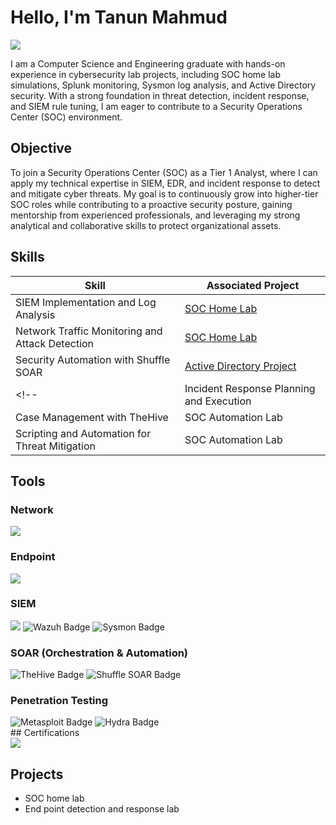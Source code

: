 # Hello, I'm Tanun Mahmud
<a href="www.linkedin.com/in/tanun-mahmud"><img src="https://img.shields.io/badge/-LinkedIn-0072b1?&style=for-the-badge&logo=linkedin&logoColor=white" /></a>

I am a Computer Science and Engineering graduate with hands-on experience in cybersecurity lab projects, including SOC home lab simulations, Splunk monitoring, Sysmon log analysis, and Active Directory security. With a strong foundation in threat detection, incident response, and SIEM rule tuning, I am eager to contribute to a Security Operations Center (SOC) environment.

## Objective

To join a Security Operations Center (SOC) as a Tier 1 Analyst, where I can apply my technical expertise in SIEM, EDR, and incident response to detect and mitigate cyber threats. My goal is to continuously grow into higher-tier SOC roles while contributing to a proactive security posture, gaining mentorship from experienced professionals, and leveraging my strong analytical and collaborative skills to protect organizational assets.

## Skills

| Skill                                         | Associated Project         |
|-----------------------------------------------|----------------------------|
| SIEM Implementation and Log Analysis          | <a tag with target="blank" href="https://github.com/TanunM/SOC-Home-Lab">SOC Home Lab</a>|
| Network Traffic Monitoring and Attack Detection | <a tag with target="blank" href="https://github.com/TanunM/SOC-Home-Lab">SOC Home Lab</a>|
| Security Automation with Shuffle SOAR         |<a tag with target="blank" href="https://github.com/TanunM/Active-Directory-Project">Active Directory Project</a>|
<!--| Incident Response Planning and Execution      | SOC Automation Lab|
| Case Management with TheHive                  | SOC Automation Lab|
| Scripting and Automation for Threat Mitigation | SOC Automation Lab| -->

## Tools

### Network
<div>
  <img src="https://img.shields.io/badge/-Wireshark-1679A7?&style=for-the-badge&logo=Wireshark&logoColor=white" />
</div>

### Endpoint
<div>
  <img src="https://img.shields.io/badge/-Microsoft_Defender_for_Endpoint-00A4EF?&style=for-the-badge&logo=Microsoft&logoColor=white" />
</div>

### SIEM
<div>
  <img src="https://img.shields.io/badge/-Splunk-000000?&style=for-the-badge&logo=Splunk&logoColor=white" />

  <img src="https://img.shields.io/badge/-Wazuh-4E57B7?&style=for-the-badge&logo=Wazuh&logoColor=white" alt="Wazuh Badge" />

  <img src="https://img.shields.io/badge/-Sysmon-A4A9B1?&style=for-the-badge&logo=Windows&logoColor=white" alt="Sysmon Badge" />
</div>

### SOAR (Orchestration & Automation)
<div>
  <img src="https://img.shields.io/badge/-TheHive-F28500?&style=for-the-badge&logo=TheHive&logoColor=white" alt="TheHive Badge" />

  <img src="https://img.shields.io/badge/-Shuffle_SOAR-3C8DBC?&style=for-the-badge&logo=Python&logoColor=white" alt="Shuffle SOAR Badge" />
</div>

### Penetration Testing
<div>
  <img src="https://img.shields.io/badge/-Metasploit-E31C20?&style=for-the-badge&logo=Metasploit&logoColor=white" alt="Metasploit Badge" />

  <img src="https://img.shields.io/badge/-Hydra-1A2C3D?&style=for-the-badge&logo=Hydra&logoColor=white" alt="Hydra Badge" />
</div>
## Certifications
<div>
  <a href="https://www.credly.com/badges/c2cf8d3b-3498-4039-a393-d97efbb81537/public_url" target="_blank">
    <img src="https://img.shields.io/badge/-Google_Cybersecurity_Professional_Certificate-FF6C37?&style=for-the-badge&logo=credly&logoColor=white" />
  </a>
</div>

## Projects

- SOC home lab
- End point detection and response lab
